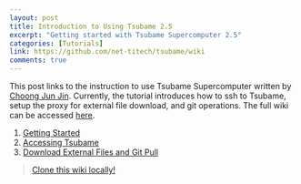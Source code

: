 ```yaml
---
layout: post
title: Introduction to Using Tsubame 2.5
excerpt: "Getting started with Tsubame Supercomputer 2.5"
categories: [Tutorials]
link: https://github.com/net-titech/tsubame/wiki
comments: true
---
```


This post links to the instruction to use Tsubame Supercomputer
written by [Choong Jun Jin](https://github.com/orgs/net-titech/people/Zepx). 
Currently, the tutorial introduces how to ssh to Tsubame, setup
the proxy for external file download, and git operations. The full wiki
can be accessed [here](https://github.com/net-titech/tsubame/wiki).

1. [Getting Started](https://github.com/net-titech/tsubame/wiki/Getting-Started)
2. [Accessing Tsubame](https://github.com/net-titech/tsubame/wiki/Accessing-Tsubame)
3. [Download External Files and Git Pull](https://github.com/net-titech/tsubame/wiki/External-Downloads-and-Git-Pulls)

> [Clone this wiki locally!](https://github.com/net-titech/tsubame.wiki.git)
